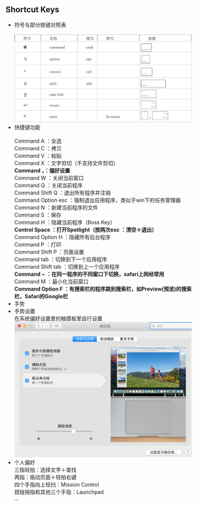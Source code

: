 ## Shortcut Keys
* 符号与部分按键对照表  
<br>![特殊按键](img/1.png)  
* 快捷键功能   
<br>Command A ：全选  
Command C ：拷贝  
Command V ：粘贴  
Command X ：文字剪切（不支持文件剪切）  
**Command ，：偏好设置**  
Command W ：关闭当前窗口  
Command Q ：关闭当前程序  
Command Shift Q ：退出所有程序并注销  
Command Option esc ：强制退出应用程序，类似于win下的任务管理器  
Command N ：新建当前程序的文件  
Command S ：保存  
Command H ：隐藏当前程序（Boss Key）   
**Control Space ：打开Spotlight（按两次esc ：清空＋退出）**  
Command Option H ：隐藏所有后台程序  
Command P ：打印  
Command Shift P ：页面设置  
Command tab ：切换到下一个应用程序  
Command Shift tab ：切换到上一个应用程序  
**Command ~ ：在同一程序的不同窗口下切换，safari上网经常用**  
Command M ：最小化当前窗口  
**Command Option F ：有搜索栏的程序跳到搜索栏，如Preview(预览)的搜索栏，Safari的Google栏**  
* 手势<br>
 * 手势设置  
 在系统偏好设置里的触摸板里自行设置  
![设置](img/2.png) 
 * 个人偏好  
 三指轻拍：选择文字＋查找  
 两指：拖动页面＋轻拍右键    
 四个手指向上轻扫：Mission Control    
 捏拢拇指和其他三个手指：Launchpad   
 ...
